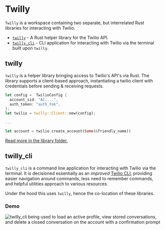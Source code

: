 # Twilly

`Twilly` is a workspace containing two separate, but interrelated Rust libraries for interacting with Twilio.

- [`twilly`](#twilly) - A Rust helper library for the Twilio API.
- [`twilly_cli`](#twilly_cli) - CLI application for interacting with Twilio via the terminal built upon `twilly`.

## twilly

`twilly` is a helper library bringing access to Twilio's API's via Rust. The library supports a client-based approach, instantiating a twilio client with credentials before sending & receiving requests.

```rust
let config =  TwilioConfig {
  account_sid: "AC....",
  auth_token: "auth_tok",
};
let twilio = twilly::Client::new(config);

...

let account = twilio.create_account(Some(&friendly_name))
```

[Read more in the library folder.](./twilio_rust/README.md)

## twilly_cli

`twilly_cli` is a command line application for interacting with Twilio via the terminal. It is decisioned essentially as an _improved_ [Twilio CLI](https://www.twilio.com/docs/twilio-cli/quickstart), providing easier navigation around commands, less need to remember commands, and helpful utilities approach to various resources.

Under the hood this uses `twilly`, hence the co-location of these libraries.

### Demo

![twilly_cli being used to load an active profile, view stored conversations, and delete a closed conversation on the account with a confirmation prompt](./assets/delete-conversation)

